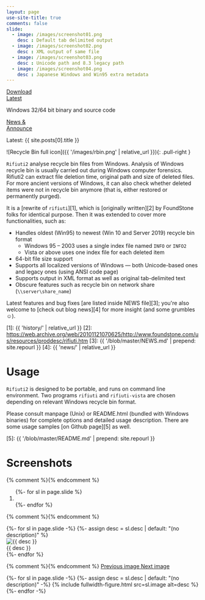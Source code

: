 ```yaml
---
layout: page
use-site-title: true
comments: false
slide:
  - image: /images/screenshot01.png
    desc : Default tab delimited output
  - image: /images/screenshot02.png
    desc : XML output of same file
  - image: /images/screenshot03.png
    desc : Unicode path and 8.3 legacy path
  - image: /images/screenshot04.png
    desc : Japanese Windows and Win95 extra metadata
---
```


<div class="jumbotron row">
<div class="col-xs-6 text-center">
  <a class="btn btn-primary btn-lg btn-download center-block" href="{{ '/releases/latest' | prepend: site.repourl }}" role="button">
    <div class="text-center">Download<br>Latest</div>
    <i class="fa-3x fa-inverse fas fa-download"></i>
  </a>
  <p>Windows 32/64 bit binary and source code</p>
</div>
<div class="col-xs-6 text-center">
  <a class="btn btn-primary btn-lg btn-download center-block" href="{{ 'news/' | relative_url }}" role="button">
    <div class="text-center">News &amp;<br>Announce</div>
    <i class="fa-3x fa-inverse fas fa-book-reader"></i>
  </a>
  <p>Latest: {{ site.posts[0].title }}</p>
</div>
</div>

![Recycle Bin full icon]({{ '/images/rbin.png' | relative_url }}){: .pull-right }

`Rifiuti2` analyse recycle bin files from Windows. Analysis of
Windows recycle bin is usually carried out during Windows computer
forensics. Rifiuti2 can extract file deletion time, original
path and size of deleted files. For more ancient versions of Windows,
it can also check whether deleted items were not in recycle bin anymore
(that is, either restored or permanently purged).

It is a [rewrite of `rifiuti`][1], which is [originally written][2]
by FoundStone folks for identical purpose. Then it was extended to
cover more functionalities, such as:

* Handles oldest (Win95) to newest (Win 10 and Server 2019) recycle bin format
  * Windows 95 &ndash; 2003 uses a single index file named `INFO` or `INFO2`
  * Vista or above uses one index file for each deleted item
* 64-bit file size support
* Supports all localized versions of Windows &mdash; both Unicode-based
  ones and legacy ones (using ANSI code page)
* Supports output in XML format as well as original tab-delimited text
* Obscure features such as recycle bin on network share
  (`\\server\share_name`)

Latest features and bug fixes [are listed inside NEWS file][3]; you're
also welcome to [check out blog news][4] for more insight
(and some grumbles &#x263A;).

[1]: {{ 'history/' | relative_url }}
[2]: https://web.archive.org/web/20101121070625/http://www.foundstone.com/us/resources/proddesc/rifiuti.htm
[3]: {{ '/blob/master/NEWS.md' | prepend: site.repourl }}
[4]: {{ 'news/' | relative_url }}

# Usage

`Rifiuti2` is designed to be portable, and runs on command line environment.
Two programs `rifiuti` and `rifiuti-vista` are chosen depending on relevant
Windows recycle bin format.

Please consult manpage (Unix) or README.html (bundled with Windows binaries)
for complete options and detailed usage description. There are some
usage samples [on Github page][5] as well.

[5]: {{ '/blob/master/README.md' | prepend: site.repourl }}

# Screenshots

<div id="rifiuti2-screenshot" class="carousel slide hidden" data-interval="8000">
  {% comment %}<!-- Indicators -->{% endcomment %}
  <ol class="carousel-indicators">
  {%- for sl in page.slide %}
    <li data-target="#rifiuti2-screenshot" data-slide="next"{% if forloop.first %} class="active"{% endif %}></li>
  {%- endfor %}
  </ol>

  {% comment %}<!-- Wrapper for slides -->{% endcomment %}
  <div class="carousel-inner" role="listbox">
  {%- for sl in page.slide -%}
  {%- assign desc = sl.desc | default: "(no description)" %}
    <div class="item{% if forloop.first %} active{% endif %}">
      <img src="{{ sl.image | relative_url }}" alt="{{ desc }}">
      <div class="carousel-caption">{{ desc }}</div>
    </div>
  {%- endfor %}
  </div>

  {% comment %}<!-- Controls -->{% endcomment %}
  <a class="left carousel-control" href="#rifiuti2-screenshot" role="button" data-slide="prev">
    <span class="icon-prev" aria-hidden="true"></span>
    <span class="sr-only">Previous image</span>
  </a>
  <a class="right carousel-control" href="#rifiuti2-screenshot" role="button" data-slide="next">
    <span class="icon-next" aria-hidden="true"></span>
    <span class="sr-only">Next image</span>
  </a>
</div>

<noscript>
{%- for sl in page.slide -%}
  {%- assign desc = sl.desc | default: "(no description)" -%}
  {% include fullwidth-figure.html src=sl.image alt=desc %}
{%- endfor -%}
</noscript>

